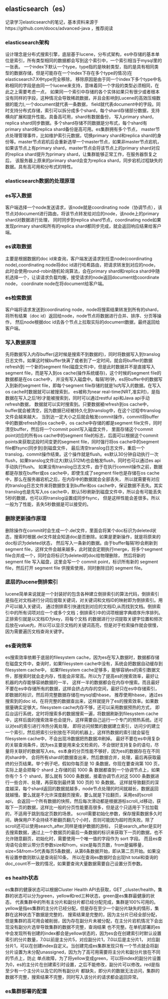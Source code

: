 ## elasticsearch（es）
记录学习elasticsearch的笔记，基本资料来源于https://github.com/doocs/advanced-java ，推荐阅读

### elasticsearch架构
设计理念是分布式搜索引擎，底层基于lucene，分布式架构，es中存储的基本单位是索引，所有类型相同的数据都会写到这个索引中，一个索引相当于mysql里的一张表。
一个index下默认一个type，type指的是映射类型，指的是具有相同类型的数据存储，但是可能存在一个index下存在多个type的情况(在elasticsearch7.X中type完全移除，
移除原因是由于同一个index下多个type中名称相同的字段是由同一个lucene来支持，意味着同一个字段的类型必须相同，在此之上需要考虑一点，
如果同一个索引中存储的各个实体如果只有很少或者根本没有同样的字段，这种情况会导致稀疏数据，并且会影响到Lucene的高效压缩数据的能力),一个document就代表一条数据，
field就代表document中的字段。同时支持分布式存储，索引可以拆分成多个shard，每个shard存储部分数据，支持横向扩展和提升性能。具备高可用，shard有数据备份，
写入primary shard，replica shard同步数据。多个shard存储不同数据是分布式，每个shard有primary shard和replica shard备份是高可用。es集群拥有多个节点，
master节点处理管理事件，比如维护索引元数据，切换primary shard和replica shard的身份等。master节点宕机后会重新选举一个master节点，如果非master节点宕机，
如果该节点上有primary shard，master节点会将该节点上的primary shard对应的replica shard提升为primary shard，让集群能够正常工作，在服务器恢复之后，
该服务器上原来的primary shard会变为replica shard，同步宕机过程缺失的数据。具有高可用和分布式的特性。

### elasticsearch数据的处理原理

### es写入数据
客户端选择一个node发送请求，该node就是coordinating node（协调节点），该节点对document进行路由，将该节点转发给对应的node，该node上的primary shard对数据进行处理，
同时同步到replica shard节点，coordinating node如果发现primary shard和所有的replica shard都同步完成，就会返回响应结果给客户端。

### es读取数据
主要是根据数据的doc id来查询，客户端发送请求到任意node(coordinating node),coordinating node将doc id进行哈希路由，把请求转发到对应的node，
此时会使用round-robin随机轮询算法，会在primary shard和replica shard中随机选择一个，让读请求负载均衡，接受请求的node返回document给coordinate node，
coordinate node在将document给客户端。

### es检索数据
客户端将请求发送到coordinating node，node将搜索结果转发到所有的shard，将所有结果（doc id）返回给node，node节点将数据进行合并、排序、分页等操作，
然后node根据doc id去各个节点上拉取实际的document数据，最终返回给客户端。

### 写入数据原理
先将数据写入内存buffer(这时候是搜索不到数据的)，同时将数据写入到translog日志文件。如果这时候buffer快满了或者到了一定时间，就会将buffer的数据refresh到
一个新的segment file(磁盘文件)中，但是此时数据并不是直接写入segment file，而是写入到os cache(操作系统缓存)，这个时候的segment file的数据都是在os cache中，
并没有写入磁盘中。每隔1秒钟，es将buffer中的数据写入到新的segment file，即每个segment file存储的就是1s内写入的数据。在写入os cache时数据就可以被搜索到，
es被称为near real-time(NRT,准实时)，是指数据在写入之后1秒才能被搜索到，同时可以通过restful api和Java api手动refresh数据，
数据就可以实时搜索到。只要数据被refresh到os cache中，buffer就会被清空，因为数据已经被持久化到translog中，在这个过程中translog文件会越来越大，
当到达一定大小之后就会触发commit操作，commit将buffer中的数据refresh到os cache中，os cache中存储的都是segment file文件，同时清空buffer，然后将一个commit point写入磁盘文件，
里面存储这个commit point对应的所有os cache中的segment file的标志，后面可以根据这个commit points来获取这段时间变更的segment file，同时强行将os cache中的segment file都fsync(同步到)到磁盘文件，
最后清空translog日志文件，重启一个translog，commit操作结束。这个操作就是flush。es默认30分钟自动执行一次flush，如果translog文件过大(默认512M)也会触发flush，同时也可以通过es api手动执行flush。
如果没有translog日志文件，由于在执行commit操作之前，数据都是存放在buffer或os cache中，即使生成了segment file也是存储在os cache中，那么在服务器宕机之后，在内存中的数据就会全部丢失，
所以就需要有对应的translog日志文件来将数据恢复到buffer和os cache中，保证数据不丢失。其实translog也是先写入os cache中，默认5秒刷新到磁盘文件中，所以会有可能丢失5秒的数据，也可以将translog设置成同步fsync，
但是这样性能会差很多。所以一般为了性能，丢失5秒数据是可以接受的。

### 删除更新操作原理
删除操作在commit时会生成一个.del文件，里面会将某个doc标识为deleted状态，搜索时根据.del文件就会知道doc是否删除。如果是更新操作，就是将原来的doc标识为deleted状态，
然后写入一条新的数据。由于buffer每隔1秒会刷新到segment file，这样文件会越来越多，此时就会定期执行merge，将多个segment file合并成一个，同时会将标识为deleted的doc给物理删除，
然后将新的 segment file 写入磁盘，这里会写一个 commit point，标识所有新的 segment file，然后打开 segment file 供搜索使用，同时删除旧的 segment file。

### 底层的lucene倒排索引
lucene简单来说就是一个封装好的包含各种建立倒排索引的算法代码，倒排索引是指在对文档进行分词后提取关键词，对关键词和文档ID的映射即为倒排索引。用户可以输入关键词，
通过倒排索引快速找到对应的文档ID,从而找到文档。倒排索引中的所有词项对应一个或多个文档；倒排索引中的词项根据字典顺序升序排列。正排索引就是以文档ID为key，将每个文档
的数据进行分词提取关键字位置和频次后放在value内，所以可以显示文档的关键词高亮，但是对于检索操作就会很慢，因为需要遍历文档查询关键字。

### es查询效率
es搜索效率依赖于底层的filesystem cache，因为es在写入数据时，数据都存储在磁盘文件中，查询时，如果filesystem cache中没有，系统会把数据自动缓存到filesystem cache中，
如果filesystem cache足够多，能够容纳es的索引数据文件，那搜索时就会走内存，性能会非常高。所以为了提高es的搜索效率，最好让机器的内存能够容纳数据的一半，
这样一半的数据都会在内存中搜索。而且最好不要在es中存储所有的数据，这样会挤占内存的空间，最好只在es中存储索引，即数据的标识，然后将完整数据存储在mysql或hbase，
推荐使用hbase，通过es搜索到的doc id，在将完整的数据查出来，这样就提升了es的搜索效率。如果数据量确实足够大，filesystem cache内存不够，还可以采用数据预热的方式，
即后台运行系统，定时将搜索多的数据搜索一遍，将数据刷新到filesystem cache中，这样后面的搜索效率也会提升。这样需要自己运行一个专门的预热系统。还可以对es的索引进行冷热分离处理，
即将访问频繁的数据建立索引，访问少的建立一个索引，然后把索引分别放在不同的机器上，这样热数据的索引就会留在filesystem cache中，不会出现冷数据把热数据冲刷掉。
最好不要在es中用复杂的关联查询条件，因为es主要是用来全文检索的，不会很好支持复杂的语句，尽量将关联好的数据写入es。es本身的分页性能不够好，因为es的数据存在在不同的shard中，
会将所有shard的数据查出来，然后数据合并，处理，最后再获取最终的分页结果。举个例子吧，假如你每页是 10 条数据，你现在要查询第 100 页，实际上是会把每个 shard 上存储的前 1000 条
数据都查到一个协调节点上，如果你有个 5 个 shard，那么就有 5000 条数据，接着协调节点对这 5000 条数据进行一些合并、处理，再获取到最终第 100 页的 10 条数据。
这样就导致翻页的深度越深，每个shard返回的数据就越多，node节点处理的时间就越长，数据返回就越慢。要么就是不允许深度翻页搜索，要么就是下拉翻页，采用es的scroll api，
会返回一个所有数据的快照，然后每次滑动都是根据游标scroll_id移动，获取下一页的数据，这样比一般的分页性能要高很多，但是这个只适用于下拉加载的，不适用于跳到指定页数的场景。
scroll需要初始化参数，保存搜索数据多久时间，确保用户不会持续不断翻页翻几个小时，否则可能因为超时而失败。除了scroll还可以使用search_after,同样是维护数据的游标，
只是search_after是实时去搜索数据，通过上一个数据页的最后一条数据的标识来获取下一页的数据，也不允许随意翻页，初始化时，需要使用一个唯一值的字段作为 sort 字段。
而且es查询语句会默认带分页参数size和from，size是每页页数，from是偏移量，size=5&from=5代表每页5条数据，从第6条数据开始，即从第二页开始。如果没有设置参数则默认是查询前10条，
所以在查询es数据时会出现hit total和查询的doc_count不一致的情况，如果要查询大量数据需要自己设置分页参数。

### es health状态

es集群的健康状态可以根据Cluster Health API去获取，GET _cluster/health，集群的状态可以分为green，yellow和red三种状态，green是es集群最健康的状态，
代表集群中的所有主分片和副分片都已经分配完成，集群是100%可用的。yellow是指es集群的主分片已经分配，但是存在至少一个副分片缺失的情形，集群在这种状态下数据是完整的，
搜索结果是完整的，因为主分片已经全部分配，但是集群的高可用会被削弱，因为存在副分片未被分配，在主分片宕机情况下会出现没有副分片选举导致集群的数据不完整，查询结果
也不完整。在单机部署的es中会发现所有创建的index都会是yellow状态的，因为es会在创建索引时默认设置索引的分片数量，7.0以前是主分片5，对应副分片1，7.0以后是主分片1，
对应副分片1，可以在创建index自定义。当创建完成es集群发现只有一个节点就会将副分片设置为未分配unassigned，因为为了高可用需要将主分片和副分片放在不同的节点上，防止
单点故障，为了将yellow变成green，可以将index的副分片设置为0，es的主分片在创建索引时设置，之后不能修改，副分片可以修改。red是指至少有一个主分片以及它的所有副分片
都缺失，即分片的数据无法访问，集群的数据不完整，搜索结果不完整，同时写入该分片的请求都会返回异常。

### es集群部署的配置
